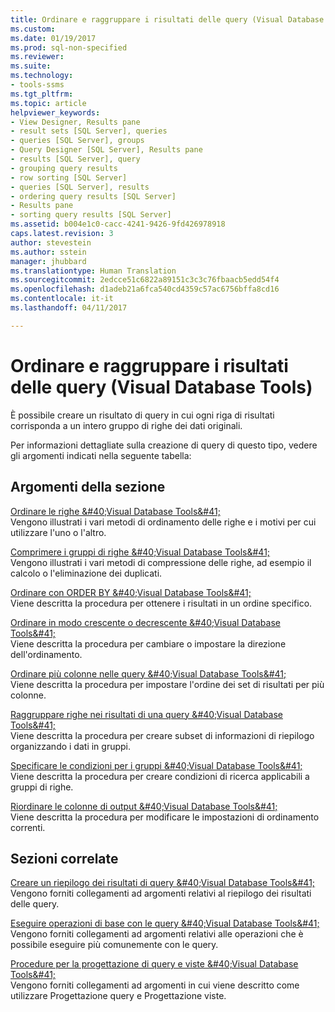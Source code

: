 ```yaml
---
title: Ordinare e raggruppare i risultati delle query (Visual Database Tools) | Microsoft Docs
ms.custom: 
ms.date: 01/19/2017
ms.prod: sql-non-specified
ms.reviewer: 
ms.suite: 
ms.technology:
- tools-ssms
ms.tgt_pltfrm: 
ms.topic: article
helpviewer_keywords:
- View Designer, Results pane
- result sets [SQL Server], queries
- queries [SQL Server], groups
- Query Designer [SQL Server], Results pane
- results [SQL Server], query
- grouping query results
- row sorting [SQL Server]
- queries [SQL Server], results
- ordering query results [SQL Server]
- Results pane
- sorting query results [SQL Server]
ms.assetid: b004e1c0-cacc-4241-9426-9fd426978918
caps.latest.revision: 3
author: stevestein
ms.author: sstein
manager: jhubbard
ms.translationtype: Human Translation
ms.sourcegitcommit: 2edcce51c6822a89151c3c3c76fbaacb5edd54f4
ms.openlocfilehash: d1adeb21a6fca540cd4359c57ac6756bffa8cd16
ms.contentlocale: it-it
ms.lasthandoff: 04/11/2017

---
```

# <a name="sort-and-group-query-results-visual-database-tools"></a>Ordinare e raggruppare i risultati delle query (Visual Database Tools)
È possibile creare un risultato di query in cui ogni riga di risultati corrisponda a un intero gruppo di righe dei dati originali.  
  
Per informazioni dettagliate sulla creazione di query di questo tipo, vedere gli argomenti indicati nella seguente tabella:  
  
## <a name="in-this-section"></a>Argomenti della sezione  
[Ordinare le righe &amp;#40;Visual Database Tools&amp;#41;](../../ssms/visual-db-tools/sort-rows-visual-database-tools.md)  
Vengono illustrati i vari metodi di ordinamento delle righe e i motivi per cui utilizzare l'uno o l'altro.  
  
[Comprimere i gruppi di righe &amp;#40;Visual Database Tools&amp;#41;](../../ssms/visual-db-tools/collapse-groups-of-rows-visual-database-tools.md)  
Vengono illustrati i vari metodi di compressione delle righe, ad esempio il calcolo o l'eliminazione dei duplicati.  
  
[Ordinare con ORDER BY &amp;#40;Visual Database Tools&amp;#41;](../../ssms/visual-db-tools/sort-with-order-by-visual-database-tools.md)  
Viene descritta la procedura per ottenere i risultati in un ordine specifico.  
  
[Ordinare in modo crescente o decrescente &amp;#40;Visual Database Tools&amp;#41;](../../ssms/visual-db-tools/sort-in-ascending-or-descending-order-visual-database-tools.md)  
Viene descritta la procedura per cambiare o impostare la direzione dell'ordinamento.  
  
[Ordinare più colonne nelle query &amp;#40;Visual Database Tools&amp;#41;](../../ssms/visual-db-tools/sort-multiple-columns-in-queries-visual-database-tools.md)  
Viene descritta la procedura per impostare l'ordine dei set di risultati per più colonne.  
  
[Raggruppare righe nei risultati di una query &amp;#40;Visual Database Tools&amp;#41;](../../ssms/visual-db-tools/group-rows-in-query-results-visual-database-tools.md)  
Viene descritta la procedura per creare subset di informazioni di riepilogo organizzando i dati in gruppi.  
  
[Specificare le condizioni per i gruppi &amp;#40;Visual Database Tools&amp;#41;](../../ssms/visual-db-tools/specify-conditions-for-groups-visual-database-tools.md)  
Viene descritta la procedura per creare condizioni di ricerca applicabili a gruppi di righe.  
  
[Riordinare le colonne di output &amp;#40;Visual Database Tools&amp;#41;](../../ssms/visual-db-tools/reorder-output-columns-visual-database-tools.md)  
Viene descritta la procedura per modificare le impostazioni di ordinamento correnti.  
  
## <a name="related-sections"></a>Sezioni correlate  
[Creare un riepilogo dei risultati di query &amp;#40;Visual Database Tools&amp;#41;](../../ssms/visual-db-tools/summarize-query-results-visual-database-tools.md)  
Vengono forniti collegamenti ad argomenti relativi al riepilogo dei risultati delle query.  
  
[Eseguire operazioni di base con le query &amp;#40;Visual Database Tools&amp;#41;](../../ssms/visual-db-tools/perform-basic-operations-with-queries-visual-database-tools.md)  
Vengono forniti collegamenti ad argomenti relativi alle operazioni che è possibile eseguire più comunemente con le query.  
  
[Procedure per la progettazione di query e viste &amp;#40;Visual Database Tools&amp;#41;](../../ssms/visual-db-tools/design-queries-and-views-how-to-topics-visual-database-tools.md)  
Vengono forniti collegamenti ad argomenti in cui viene descritto come utilizzare Progettazione query e Progettazione viste.  
  

